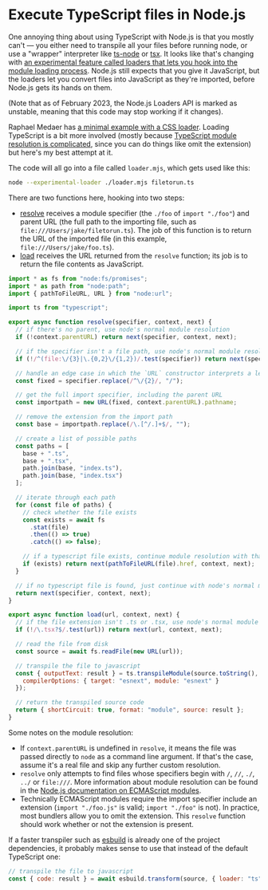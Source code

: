 # Execute TypeScript files in Node.js

One annoying thing about using TypeScript with Node.js is that you mostly can't — you either need to transpile all your files before running node, or use a "wrapper" interpreter like [ts-node](https://www.npmjs.com/package/ts-node) or [tsx](https://www.npmjs.com/package/tsx). It looks like that's changing with [an experimental feature called loaders that lets you hook into the module loading process](https://nodejs.org/api/esm.html#loaders). Node.js still expects that you give it JavaScript, but the loaders let you convert files into JavaScript as they're imported, before Node.js gets its hands on them.

(Note that as of February 2023, the Node.js Loaders API is marked as unstable, meaning that this code may stop working if it changes).

Raphael Medaer has [a minimal example with a CSS loader](https://raphael.medaer.me/2022/01/28/fun-with-node-experimental-modules-and-loaders.html). Loading TypeScript is a bit more involved (mostly because [TypeScript module resolution is complicated](https://www.typescriptlang.org/docs/handbook/module-resolution.html#how-typescript-resolves-modules), since you can do things like omit the extension) but here's my best attempt at it.

The code will all go into a file called `loader.mjs`, which gets used like this:

```sh
node --experimental-loader ./loader.mjs filetorun.ts
```

There are two functions here, hooking into two steps:

- [resolve](https://nodejs.org/api/esm.html#resolvespecifier-context-nextresolve) receives a module specifier (the `./foo` of `import "./foo"`) and parent URL (the full path to the importing file, such as `file:///Users/jake/filetorun.ts`). The job of this function is to return the URL of the imported file (in this example, `file:///Users/jake/foo.ts`).
- [load](https://nodejs.org/api/esm.html#loadurl-context-nextload) receives the URL returned from the `resolve` function; its job is to return the file contents as JavaScript.

```js
import * as fs from "node:fs/promises";
import * as path from "node:path";
import { pathToFileURL, URL } from "node:url";

import ts from "typescript";

export async function resolve(specifier, context, next) {
  // if there's no parent, use node's normal module resolution
  if (!context.parentURL) return next(specifier, context, next);

  // if the specifier isn't a file path, use node's normal module resolution
  if (!/^(file:\/{3}|\.{0,2}\/{1,2})/.test(specifier)) return next(specifier, context, next);

  // handle an edge case in which the `URL` constructor interprets a leading `//` as an HTTP protocol
  const fixed = specifier.replace(/^\/{2}/, "/");

  // get the full import specifier, including the parent URL
  const importpath = new URL(fixed, context.parentURL).pathname;

  // remove the extension from the import path
  const base = importpath.replace(/\.[^/.]+$/, "");

  // create a list of possible paths
  const paths = [
    base + ".ts",
    base + ".tsx",
    path.join(base, "index.ts"),
    path.join(base, "index.tsx")
  ];

  // iterate through each path
  for (const file of paths) {
    // check whether the file exists
    const exists = await fs
      .stat(file)
      .then(() => true)
      .catch(() => false);

    // if a typescript file exists, continue module resolution with that file's url
    if (exists) return next(pathToFileURL(file).href, context, next);
  }

  // if no typescript file is found, just continue with node's normal module resolution
  return next(specifier, context, next);
}

export async function load(url, context, next) {
  // if the file extension isn't .ts or .tsx, use node's normal module loading
  if (!/\.tsx?$/.test(url)) return next(url, context, next);

  // read the file from disk
  const source = await fs.readFile(new URL(url));

  // transpile the file to javascript
  const { outputText: result } = ts.transpileModule(source.toString(), {
    compilerOptions: { target: "esnext", module: "esnext" }
  });

  // return the transpiled source code
  return { shortCircuit: true, format: "module", source: result };
}
```

Some notes on the module resolution:

- If `context.parentURL` is undefined in `resolve`, it means the file was passed directly to `node` as a command line argument. If that's the case, assume it's a real file and skip any further custom resolution.
- `resolve` only attempts to find files whose specifiers begin with `/`, `//`, `./`, `../` or `file:///`. More information about module resolution can be found in the [Node.js documentation on ECMAScript modules](https://nodejs.org/api/esm.html#terminology).
- Technically ECMAScript modules require the import specifier include an extension (`import "./foo.js"` is valid; `import "./foo"` is not). In practice, most bundlers allow you to omit the extension. This `resolve` function should work whether or not the extension is present.

If a faster transpiler such as [esbuild](https://esbuild.github.io) is already one of the project dependencies, it probably makes sense to use that instead of the default TypeScript one:

```js
// transpile the file to javascript
const { code: result } = await esbuild.transform(source, { loader: "ts" });
```
